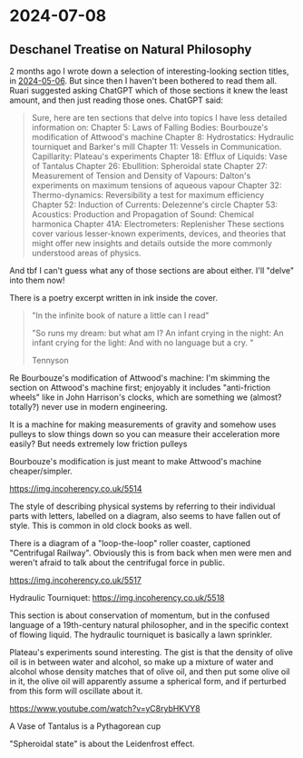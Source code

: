 # 2024-07-08

## Deschanel Treatise on Natural Philosophy

2 months ago I wrote down a selection of interesting-looking section titles, in [2024-05-06](20240506.md).
But since then I haven't been bothered to read them all. Ruari suggested asking ChatGPT which of those sections
it knew the least amount, and then just reading those ones. ChatGPT said:

> Sure, here are ten sections that delve into topics I have less detailed information on:
>     Chapter 5: Laws of Falling Bodies:
>         Bourbouze's modification of Attwood's machine
>     Chapter 8: Hydrostatics:
>         Hydraulic tourniquet and Barker's mill
>     Chapter 11: Vessels in Communication. Capillarity:
>         Plateau's experiments
>     Chapter 18: Efflux of Liquids:
>         Vase of Tantalus
>     Chapter 26: Ebullition:
>         Spheroidal state
>     Chapter 27: Measurement of Tension and Density of Vapours:
>         Dalton's experiments on maximum tensions of aqueous vapour
>     Chapter 32: Thermo-dynamics:
>         Reversibility a test for maximum efficiency
>     Chapter 52: Induction of Currents:
>         Delezenne's circle
>     Chapter 53: Acoustics: Production and Propagation of Sound:
>         Chemical harmonica
>     Chapter 41A: Electrometers:
>         Replenisher
> These sections cover various lesser-known experiments, devices, and theories that might offer new insights and details outside the more commonly understood areas of physics.

And tbf I can't guess what any of those sections are about either.
I'll "delve" into them now!

There is a poetry excerpt written in ink inside the cover.

>  "In the infinite book of nature
>  a little can I read"
>
> "So runs my dream: but what am I?
>          An infant crying in the night:
>          An infant crying for the light:
> And with no language but a cry. "
>
> Tennyson

Re Bourbouze's modification of Attwood's machine:
I'm skimming the section on Attwood's machine first; enjoyably it includes "anti-friction wheels" like in John Harrison's clocks, which are something we (almost? totally?) never use in modern engineering.

It is a machine for making measurements of gravity and somehow uses pulleys to slow things down so you can measure their acceleration more easily?
But needs extremely low friction pulleys

Bourbouze's modification is just meant to make Attwood's machine cheaper/simpler.

https://img.incoherency.co.uk/5514

The style of describing physical systems by referring to their individual parts with letters, labelled on a diagram, also seems to have fallen out of style.
This is common in old clock books as well.

There is a diagram of a "loop-the-loop" roller coaster, captioned "Centrifugal Railway".
Obviously this is from back when men were men and weren't afraid to talk about the centrifugal force in public.

https://img.incoherency.co.uk/5517

Hydraulic Tourniquet: https://img.incoherency.co.uk/5518

This section is about conservation of momentum, but in the confused language of a 19th-century natural philosopher, and in the specific context of flowing liquid.
The hydraulic tourniquet is basically a lawn sprinkler.

Plateau's experiments sound interesting.
The gist is that the density of olive oil is in between water and alcohol, so make up a mixture of water and alcohol whose density matches that of olive oil,
and then put some olive oil in it, the olive oil will apparently assume a spherical form, and if perturbed from this form will oscillate about it.

https://www.youtube.com/watch?v=yC8rybHKVY8

A Vase of Tantalus is a Pythagorean cup

"Spheroidal state" is about the Leidenfrost effect.
